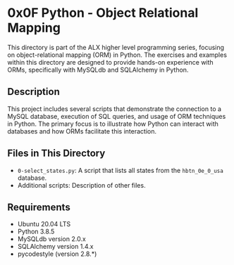 # 0x0F Python - Object Relational Mapping

This directory is part of the ALX higher level programming series, focusing on object-relational mapping (ORM) in Python. The exercises and examples within this directory are designed to provide hands-on experience with ORMs, specifically with MySQLdb and SQLAlchemy in Python.

## Description

This project includes several scripts that demonstrate the connection to a MySQL database, execution of SQL queries, and usage of ORM techniques in Python. The primary focus is to illustrate how Python can interact with databases and how ORMs facilitate this interaction.

## Files in This Directory

- `0-select_states.py`: A script that lists all states from the `hbtn_0e_0_usa` database.
- Additional scripts: Description of other files.

## Requirements

- Ubuntu 20.04 LTS
- Python 3.8.5
- MySQLdb version 2.0.x
- SQLAlchemy version 1.4.x
- pycodestyle (version 2.8.*)
